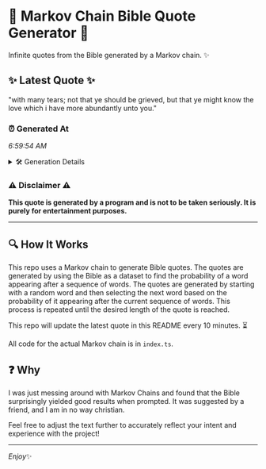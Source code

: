 # 📖 Markov Chain Bible Quote Generator 📖

Infinite quotes from the Bible generated by a Markov chain. ✨

## ✨ Latest Quote ✨
"with many tears; not that ye should be grieved, but that ye might know the love which i have more abundantly unto you."

### ⏰ Generated At
*6:59:54 AM*

<details>
    <summary>🛠️ Generation Details</summary>
    <p>
        <strong>🌱 Seed:</strong> with<br>
        <strong>🔄 Iterations:</strong> 22<br>
        <strong>📜 Context History:</strong><br>[ with ]: many<br>[ with, many ]: tears;<br>[ with, many, tears; ]: not<br>[ with, many, tears;, not ]: that<br>[ with, many, tears;, not, that ]: ye<br>[ with, many, tears;, not, that, ye ]: should<br>[ many, tears;, not, that, ye, should ]: be<br>[ tears;, not, that, ye, should, be ]: grieved,<br>[ not, that, ye, should, be, grieved, ]: but<br>[ that, ye, should, be, grieved,, but ]: that<br>[ ye, should, be, grieved,, but, that ]: ye<br>[ should, be, grieved,, but, that, ye ]: might<br>[ be, grieved,, but, that, ye, might ]: know<br>[ grieved,, but, that, ye, might, know ]: the<br>[ but, that, ye, might, know, the ]: love<br>[ that, ye, might, know, the, love ]: which<br>[ ye, might, know, the, love, which ]: i<br>[ might, know, the, love, which, i ]: have<br>[ know, the, love, which, i, have ]: more<br>[ the, love, which, i, have, more ]: abundantly<br>[ love, which, i, have, more, abundantly ]: unto<br>[ which, i, have, more, abundantly, unto ]: you.<br>
    </p>
</details>

### ⚠️ Disclaimer ⚠️
**This quote is generated by a program and is not to be taken seriously. It is purely for entertainment purposes.**

---

## 🔍 How It Works

This repo uses a Markov chain to generate Bible quotes. The quotes are generated by using the Bible as a dataset to find the probability of a word appearing after a sequence of words. The quotes are generated by starting with a random word and then selecting the next word based on the probability of it appearing after the current sequence of words. This process is repeated until the desired length of the quote is reached.

This repo will update the latest quote in this README every 10 minutes. ⏳

All code for the actual Markov chain is in `index.ts`.

## ❓ Why

I was just messing around with Markov Chains and found that the Bible surprisingly yielded good results when prompted. 
It was suggested by a friend, and I am in no way christian.

Feel free to adjust the text further to accurately reflect your intent and experience with the project!

---

*Enjoy*✨
